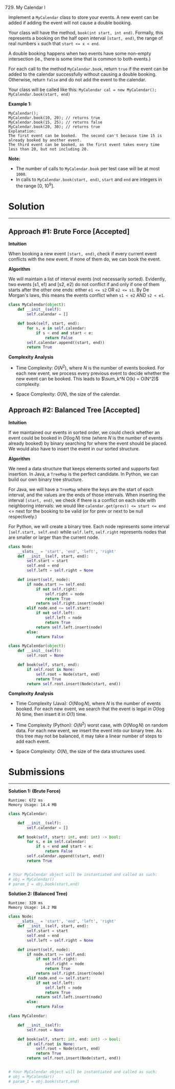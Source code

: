729. My Calendar I

Implement a `MyCalendar` class to store your events. A new event can be added if adding the event will not cause a double booking.

Your class will have the method, `book(int start, int end)`. Formally, this represents a booking on the half open interval `[start, end)`, the range of real numbers `x` such that `start <= x < end`.

A double booking happens when two events have some non-empty intersection (ie., there is some time that is common to both events.)

For each call to the method `MyCalendar.book`, return `true` if the event can be added to the calendar successfully without causing a double booking. Otherwise, return `false` and do not add the event to the calendar.

Your class will be called like this: `MyCalendar cal = new MyCalendar(); MyCalendar.book(start, end)`

**Example 1:**
```
MyCalendar();
MyCalendar.book(10, 20); // returns true
MyCalendar.book(15, 25); // returns false
MyCalendar.book(20, 30); // returns true
Explanation: 
The first event can be booked.  The second can't because time 15 is already booked by another event.
The third event can be booked, as the first event takes every time less than 20, but not including 20.
```

**Note:**

* The number of calls to `MyCalendar.book` per test case will be at most `1000`.
* In calls to `MyCalendar.book(start, end)`, `start` and `end` are integers in the range [0, $10^9$].

# Solution
---
## Approach #1: Brute Force [Accepted]
**Intuition**

When booking a new event `[start, end)`, check if every current event conflicts with the new event. If none of them do, we can book the event.

**Algorithm**

We will maintain a list of interval events (not necessarily sorted). Evidently, two events [s1, e1) and [s2, e2) do not conflict if and only if one of them starts after the other one ends: either `e1 <= s2` OR `e2 <= s1`. By De Morgan's laws, this means the events conflict when `s1 < e2` AND `s2 < e1`.

```python
class MyCalendar(object):
    def __init__(self):
        self.calendar = []

    def book(self, start, end):
        for s, e in self.calendar:
            if s < end and start < e:
                return False
        self.calendar.append((start, end))
        return True
```

**Complexity Analysis**

* Time Complexity: $O(N^2)$, where $N$ is the number of events booked. For each new event, we process every previous event to decide whether the new event can be booked. This leads to $\sum_k^N O(k) = O(N^2)$ complexity.

* Space Complexity: $O(N)$, the size of the calendar.

## Approach #2: Balanced Tree [Accepted]
**Intuition**

If we maintained our events in sorted order, we could check whether an event could be booked in $O(\log N)$ time (where $N$ is the number of events already booked) by binary searching for where the event should be placed. We would also have to insert the event in our sorted structure.

**Algorithm**

We need a data structure that keeps elements sorted and supports fast insertion. In Java, a `TreeMap` is the perfect candidate. In Python, we can build our own binary tree structure.

For Java, we will have a `TreeMap` where the keys are the start of each interval, and the values are the ends of those intervals. When inserting the interval `[start, end)`, we check if there is a conflict on each side with neighboring intervals: we would like `calendar.get(prev)) <= start <= end` <= next for the booking to be valid (or for prev or next to be null respectively.)

For Python, we will create a binary tree. Each node represents some interval `[self.start, self.end)` while `self.left`, `self.right` represents nodes that are smaller or larger than the current node.

```python
class Node:
    __slots__ = 'start', 'end', 'left', 'right'
    def __init__(self, start, end):
        self.start = start
        self.end = end
        self.left = self.right = None

    def insert(self, node):
        if node.start >= self.end:
            if not self.right:
                self.right = node
                return True
            return self.right.insert(node)
        elif node.end <= self.start:
            if not self.left:
                self.left = node
                return True
            return self.left.insert(node)
        else:
            return False

class MyCalendar(object):
    def __init__(self):
        self.root = None

    def book(self, start, end):
        if self.root is None:
            self.root = Node(start, end)
            return True
        return self.root.insert(Node(start, end))
```

**Complexity Analysis**

* Time Complexity (Java): $O(N \log N)$, where $N$ is the number of events booked. For each new event, we search that the event is legal in $O(\log N)$ time, then insert it in $O(1)$ time.

* Time Complexity (Python): $O(N^2)$ worst case, with $O(N \log N)$ on random data. For each new event, we insert the event into our binary tree. As this tree may not be balanced, it may take a linear number of steps to add each event.

* Space Complexity: $O(N)$, the size of the data structures used.

# Submissions
---

**Solution 1: (Brute Force)**
```
Runtime: 672 ms
Memory Usage: 14.4 MB
```
```python
class MyCalendar:

    def __init__(self):
        self.calendar = []

    def book(self, start: int, end: int) -> bool:
        for s, e in self.calendar:
            if s < end and start < e:
                return False
        self.calendar.append((start, end))
        return True


# Your MyCalendar object will be instantiated and called as such:
# obj = MyCalendar()
# param_1 = obj.book(start,end)
```

**Solution 2: (Balanced Tree)**
```
Runtime: 320 ms
Memory Usage: 14.2 MB
```
```python
class Node:
    __slots__ = 'start', 'end', 'left', 'right'
    def __init__(self, start, end):
        self.start = start
        self.end = end
        self.left = self.right = None

    def insert(self, node):
        if node.start >= self.end:
            if not self.right:
                self.right = node
                return True
            return self.right.insert(node)
        elif node.end <= self.start:
            if not self.left:
                self.left = node
                return True
            return self.left.insert(node)
        else:
            return False

class MyCalendar:

    def __init__(self):
        self.root = None

    def book(self, start: int, end: int) -> bool:
        if self.root is None:
            self.root = Node(start, end)
            return True
        return self.root.insert(Node(start, end))


# Your MyCalendar object will be instantiated and called as such:
# obj = MyCalendar()
# param_1 = obj.book(start,end)
```